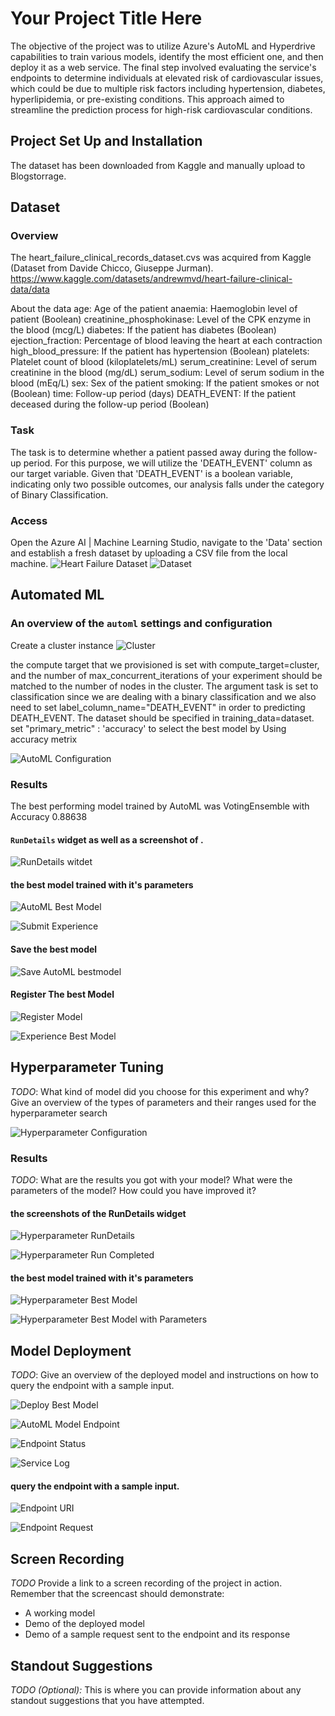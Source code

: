 # Your Project Title Here

The objective of the project was to utilize Azure's AutoML and Hyperdrive capabilities to train various models, identify the most efficient one, and then deploy it as a web service. The final step involved evaluating the service's endpoints to determine individuals at elevated risk of cardiovascular issues, which could be due to multiple risk factors including hypertension, diabetes, hyperlipidemia, or pre-existing conditions. This approach aimed to streamline the prediction process for high-risk cardiovascular conditions.

## Project Set Up and Installation
The dataset has been downloaded from Kaggle and manually upload to Blogstorrage.

## Dataset

### Overview
The heart_failure_clinical_records_dataset.cvs was acquired from Kaggle (Dataset from Davide Chicco, Giuseppe Jurman). 
https://www.kaggle.com/datasets/andrewmvd/heart-failure-clinical-data/data

About the data
age: Age of the patient
anaemia: Haemoglobin level of patient (Boolean)
creatinine_phosphokinase: Level of the CPK enzyme in the blood (mcg/L)
diabetes: If the patient has diabetes (Boolean)
ejection_fraction: Percentage of blood leaving the heart at each contraction
high_blood_pressure: If the patient has hypertension (Boolean)
platelets: Platelet count of blood (kiloplatelets/mL)
serum_creatinine: Level of serum creatinine in the blood (mg/dL)
serum_sodium: Level of serum sodium in the blood (mEq/L)
sex: Sex of the patient
smoking: If the patient smokes or not (Boolean)
time: Follow-up period (days)
DEATH_EVENT: If the patient deceased during the follow-up period (Boolean)

### Task
The task is to determine whether a patient passed away during the follow-up period. For this purpose, we will utilize the 'DEATH_EVENT' column as our target variable. Given that 'DEATH_EVENT' is a boolean variable, indicating only two possible outcomes, our analysis falls under the category of Binary Classification. 

### Access
Open the Azure AI | Machine Learning Studio, navigate to the 'Data' section and establish a fresh dataset by uploading a CSV file from the local machine.
![Heart Failure Dataset](/images/dataset.jpeg)
![Dataset](/images/dataset_view.jpeg)

## Automated ML
### An overview of the `automl` settings and configuration
Create a cluster instance
![Cluster](/images/cluster.jpeg)

the compute target that we provisioned is set with compute_target=cluster, and the number of max_concurrent_iterations of your experiment should be matched to the number of nodes in the cluster.
The argument task is set to classification since we are dealing with a binary classification and we also need to set label_column_name="DEATH_EVENT" in order to predicting DEATH_EVENT. 
The dataset should be specified in training_data=dataset.
set "primary_metric" : 'accuracy' to select the best model by Using accuracy metrix

![AutoML Configuration](/images/AutoMLConfig.jpeg)

### Results

The best performing model trained by AutoML was VotingEnsemble with Accuracy 0.88638

#### `RunDetails` widget as well as a screenshot of .
![RunDetails witdet](/images/RunDetails_widget.jpeg)

#### the best model trained with it's parameters

![AutoML Best Model](/images/AutoML_bestmodel.jpeg)

![Submit Experience](/images/Experience_Submit.jpeg)

#### Save the best model 

![Save AutoML bestmodel](/images/AutoML_SaveBestModel.jpeg)

#### Register The best Model
![Register Model](/images/AutoML_RegisterModel.jpeg)

![Experience Best Model](/images/Experience_BestModel.jpeg)


## Hyperparameter Tuning
*TODO*: What kind of model did you choose for this experiment and why? Give an overview of the types of parameters and their ranges used for the hyperparameter search

![Hyperparameter Configuration](/images/Hyper_config.jpeg)


### Results
*TODO*: What are the results you got with your model? What were the parameters of the model? How could you have improved it?

#### the screenshots of the RunDetails widget

![Hyperparameter RunDetails](/images/Hyper_Rundetails.jpeg)

![Hyperparameter Run Completed](/images/Hyper_RunCompleted.jpeg)

#### the best model trained with it's parameters

![Hyperparameter Best Model](/images/Hyper_BestModel.jpeg)

![Hyperparameter Best Model with Parameters](/images/Hyper_BestModel_Para.jpeg)

## Model Deployment
*TODO*: Give an overview of the deployed model and instructions on how to query the endpoint with a sample input.

![Deploy Best Model](/images/AutoML_DeployBestModel.jpeg)

![AutoML Model Endpoint](/images/AutoML_BestModel_Endpoint.jpeg)

![Endpoint Status](/images/Endpoint_Status.jpeg)

![Service Log](/images/Service_Log.jpeg)

#### query the endpoint with a sample input.

![Endpoint URI](/images/Endpoint_URI_Code.jpeg)

![Endpoint Request](/images/Endpoint_Request_Result.jpeg)

## Screen Recording
*TODO* Provide a link to a screen recording of the project in action. Remember that the screencast should demonstrate:
- A working model
- Demo of the deployed  model
- Demo of a sample request sent to the endpoint and its response

## Standout Suggestions
*TODO (Optional):* This is where you can provide information about any standout suggestions that you have attempted.
